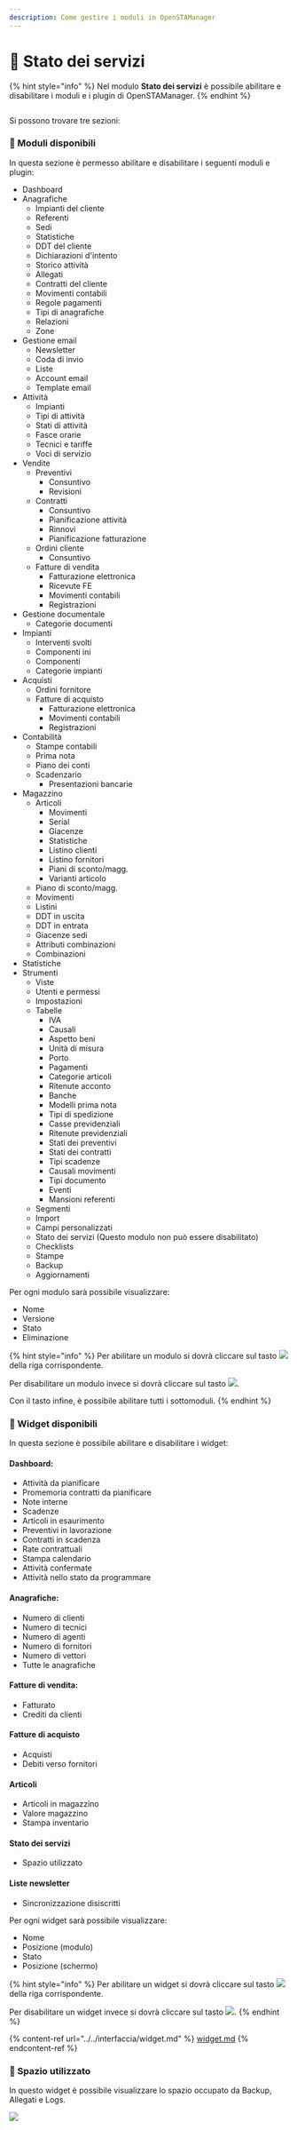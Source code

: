 ```yaml
---
description: Come gestire i moduli in OpenSTAManager
---
```


# 🚦 Stato dei servizi

{% hint style="info" %}
Nel modulo **Stato dei servizi** è possibile abilitare e disabilitare i moduli e i plugin di OpenSTAManager.
{% endhint %}

<figure><img src="../../../.gitbook/assets/immagine (459).png" alt=""><figcaption></figcaption></figure>

Si possono trovare tre sezioni:

### 🧩 Moduli disponibili

In questa sezione è permesso abilitare e disabilitare i seguenti moduli e plugin:

* Dashboard
* Anagrafiche
  * Impianti del cliente
  * Referenti
  * Sedi
  * Statistiche
  * DDT del cliente
  * Dichiarazioni d'intento
  * Storico attività
  * Allegati
  * Contratti del cliente
  * Movimenti contabili
  * Regole pagamenti
  * Tipi di anagrafiche
  * Relazioni
  * Zone
* Gestione email
  * Newsletter
  * Coda di invio
  * Liste
  * Account email
  * Template email
* Attività
  * Impianti
  * Tipi di attività
  * Stati di attività
  * Fasce orarie
  * Tecnici e tariffe
  * Voci di servizio
* Vendite
  * Preventivi
    * Consuntivo
    * Revisioni
  * Contratti
    * Consuntivo
    * Pianificazione attività
    * Rinnovi
    * Pianificazione fatturazione
  * Ordini cliente
    * Consuntivo
  * Fatture di vendita
    * Fatturazione elettronica
    * Ricevute FE
    * Movimenti contabili
    * Registrazioni
* Gestione documentale
  * Categorie documenti
* Impianti
  * Interventi svolti
  * Componenti ini
  * Componenti
  * Categorie impianti
* Acquisti
  * Ordini fornitore
  * Fatture di acquisto
    * Fatturazione elettronica
    * Movimenti contabili
    * Registrazioni
* Contabilità
  * Stampe contabili
  * Prima nota
  * Piano dei conti
  * Scadenzario
    * Presentazioni bancarie
* Magazzino
  * Articoli
    * Movimenti
    * Serial
    * Giacenze
    * Statistiche
    * Listino clienti
    * Listino fornitori
    * Piani di sconto/magg.
    * Varianti articolo
  * Piano di sconto/magg.
  * Movimenti
  * Listini
  * DDT in uscita
  * DDT in entrata
  * Giacenze sedi
  * Attributi combinazioni
  * Combinazioni
* Statistiche
* Strumenti
  * Viste
  * Utenti e permessi
  * Impostazioni
  * Tabelle
    * IVA
    * Causali
    * Aspetto beni
    * Unità di misura
    * Porto
    * Pagamenti
    * Categorie articoli
    * Ritenute acconto
    * Banche
    * Modelli prima nota
    * Tipi di spedizione
    * Casse previdenziali
    * Ritenute previdenziali
    * Stati dei preventivi
    * Stati dei contratti
    * Tipi scadenze
    * Causali movimenti
    * Tipi documento
    * Eventi
    * Mansioni referenti
  * Segmenti
  * Import
  * Campi personalizzati
  * Stato dei servizi (Questo modulo non può essere disabilitato)
  * Checklists
  * Stampe
  * Backup
  * Aggiornamenti

Per ogni modulo sarà possibile visualizzare:

* Nome
* Versione
* Stato
* Eliminazione

{% hint style="info" %}
Per abilitare un modulo si dovrà cliccare sul tasto ![](<../../../.gitbook/assets/image (647).png>)della riga corrispondente.

Per disabilitare un modulo invece si dovrà cliccare sul tasto ![](<../../../.gitbook/assets/image (438).png>).

Con il tasto <img src="../../../.gitbook/assets/image (512).png" alt="" data-size="original">infine, è possibile abilitare tutti i sottomoduli.
{% endhint %}

### 👾 Widget disponibili

In questa sezione è possibile abilitare e disabilitare i widget:

#### Dashboard:

* Attività da pianificare
* Promemoria contratti da pianificare
* Note interne
* Scadenze
* Articoli in esaurimento
* Preventivi in lavorazione
* Contratti in scadenza
* Rate contrattuali
* Stampa calendario
* Attività confermate
* Attività nello stato da programmare

#### Anagrafiche:

* Numero di clienti
* Numero di tecnici
* Numero di agenti
* Numero di fornitori
* Numero di vettori
* Tutte le anagrafiche

#### Fatture di vendita:

* Fatturato
* Crediti da clienti

#### Fatture di acquisto

* Acquisti
* Debiti verso fornitori

#### Articoli

* Articoli in magazzino
* Valore magazzino
* Stampa inventario

#### Stato dei servizi

* Spazio utilizzato

#### Liste newsletter

* Sincronizzazione disiscritti

Per ogni widget sarà possibile visualizzare:

* Nome
* Posizione (modulo)
* Stato
* Posizione (schermo)

{% hint style="info" %}
Per abilitare un widget si dovrà cliccare sul tasto ![](<../../../.gitbook/assets/image (647).png>)della riga corrispondente.

Per disabilitare un widget invece si dovrà cliccare sul tasto ![](<../../../.gitbook/assets/image (438).png>).
{% endhint %}

{% content-ref url="../../interfaccia/widget.md" %}
[widget.md](../../interfaccia/widget.md)
{% endcontent-ref %}

### 🧭 Spazio utilizzato

In questo widget è possibile visualizzare lo spazio occupato da Backup, Allegati e Logs.

![](<../../../.gitbook/assets/image (432).png>)

